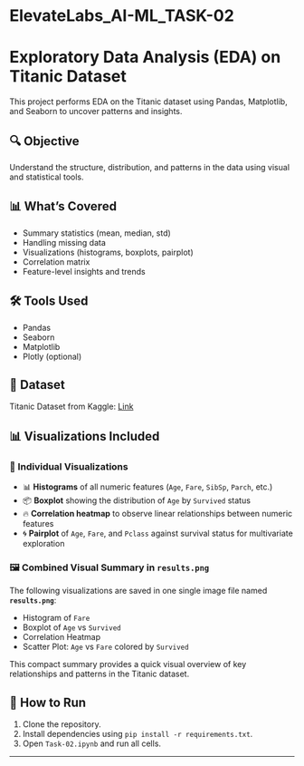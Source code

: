 # ElevateLabs_AI-ML_TASK-02
# Exploratory Data Analysis (EDA) on Titanic Dataset
This project performs EDA on the Titanic dataset using Pandas, Matplotlib, and Seaborn to uncover patterns and insights.

## 🔍 Objective
Understand the structure, distribution, and patterns in the data using visual and statistical tools.

## 📊 What’s Covered
- Summary statistics (mean, median, std)
- Handling missing data
- Visualizations (histograms, boxplots, pairplot)
- Correlation matrix
- Feature-level insights and trends

## 🛠 Tools Used
- Pandas
- Seaborn
- Matplotlib
- Plotly (optional)

## 📁 Dataset
Titanic Dataset from Kaggle: [Link](https://www.kaggle.com/datasets/yasserh/titanic-dataset)

## 📊 Visualizations Included

### 🔹 Individual Visualizations
- 📊 **Histograms** of all numeric features (`Age`, `Fare`, `SibSp`, `Parch`, etc.)
- 📦 **Boxplot** showing the distribution of `Age` by `Survived` status
- 🔥 **Correlation heatmap** to observe linear relationships between numeric features
- 🌀 **Pairplot** of `Age`, `Fare`, and `Pclass` against survival status for multivariate exploration

### 🖼️ Combined Visual Summary in `results.png`
The following visualizations are saved in one single image file named **`results.png`**:
- Histogram of `Fare`
- Boxplot of `Age` vs `Survived`
- Correlation Heatmap
- Scatter Plot: `Age` vs `Fare` colored by `Survived`

This compact summary provides a quick visual overview of key relationships and patterns in the Titanic dataset.

## 📌 How to Run
1. Clone the repository.
2. Install dependencies using `pip install -r requirements.txt`.
3. Open `Task-02.ipynb` and run all cells.

---
